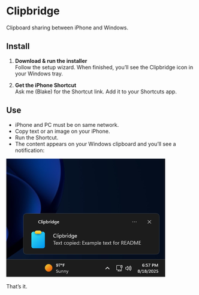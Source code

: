# Clipbridge

Clipboard sharing between iPhone and Windows.

## Install

1. **Download & run the installer**  
   Follow the setup wizard. When finished, you’ll see the Clipbridge icon in your Windows tray.

2. **Get the iPhone Shortcut**  
   Ask me (Blake) for the Shortcut link. Add it to your Shortcuts app.

## Use

- iPhone and PC must be on same network.
- Copy text or an image on your iPhone.  
- Run the Shortcut.  
- The content appears on your Windows clipboard and you’ll see a notification:

![notification](images/notification.png)

That’s it.
